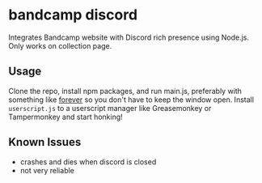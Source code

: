 # bandcamp discord

Integrates Bandcamp website with Discord rich presence using Node.js. Only works on collection page.

## Usage

Clone the repo, install npm packages, and run main.js, preferably with something like [forever](https://www.npmjs.com/package/forever) so you don't have to keep the window open.
Install `userscript.js` to a userscript manager like Greasemonkey or Tampermonkey and start honking!

## Known Issues
- crashes and dies when discord is closed
- not very reliable
